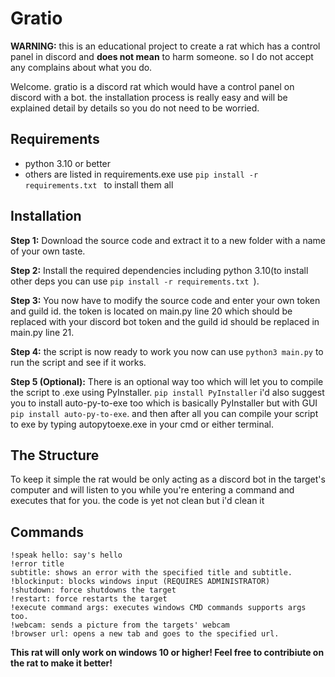 # Gratio 
**WARNING:** this is an educational project to create a rat which has a control panel in discord and **does not mean** to harm someone. so I do not accept any complains about what you do. 

Welcome. gratio is a discord rat which would have a control panel on discord with a bot.
the installation process is really easy and will be explained detail by details so you do not need to be worried.

## Requirements
* python 3.10 or better
* others are listed in requirements.exe use `pip install -r requirements.txt ` to install them all

## Installation
**Step 1:** Download the source code and extract it to a new folder with a name of your own taste.

**Step 2:** Install the required dependencies including python 3.10(to install other deps you can use `pip install -r requirements.txt `).

**Step 3:** You now have to modify the source code and enter your own token and guild id. the token is located on main.py line 20 which should be replaced with your discord bot token and the guild id should be replaced in main.py line 21.

**Step 4:** the script is now ready to work you now can use 
```python3 main.py``` to run the script and see if it works.

**Step 5 (Optional):** There is an optional way too which will let you to compile the script to .exe using PyInstaller.
`pip install PyInstaller` i'd also suggest you to install auto-py-to-exe too which is basically PyInstaller but with GUI `pip install auto-py-to-exe`.
and then after all you can compile your script to exe by typing autopytoexe.exe in your cmd or either terminal.

## The Structure
To keep it simple the rat would be only acting as a discord bot in the target's computer and will listen to you while you're entering a command and executes that for you.
the code is yet not clean but i'd clean it

## Commands
```
!speak hello: say's hello
!error title
subtitle: shows an error with the specified title and subtitle.
!blockinput: blocks windows input (REQUIRES ADMINISTRATOR)
!shutdown: force shutdowns the target
!restart: force restarts the target
!execute command args: executes windows CMD commands supports args too.
!webcam: sends a picture from the targets' webcam
!browser url: opens a new tab and goes to the specified url.
```

**This rat will only work on windows 10 or higher!
Feel free to contribiute on the rat to make it better!**